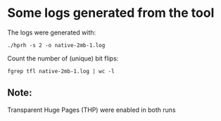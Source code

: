 # Some logs generated from the tool

The logs were generated with:

	./hprh -s 2 -o native-2mb-1.log

Count the number of (unique) bit flips:

	fgrep tfl native-2mb-1.log | wc -l

## Note:

Transparent Huge Pages (THP) were enabled in both runs